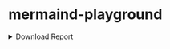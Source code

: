 # mermaind-playground


<details>
    <summary>Download Report</summary>
    
```mermaid
    flowchart TB
    User -- Publish --> Downloader_Queue
    Downloader_Queue -- Trigger --> downloadTransaction\nReport
  
    
    publishReportResult -- Publish --> Report_Queue
    publishToSentry -- Publish --> Sentry

```

</details>


